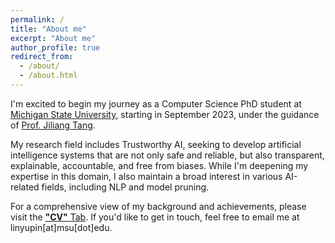 ```yaml
---
permalink: /
title: "About me"
excerpt: "About me"
author_profile: true
redirect_from:
  - /about/
  - /about.html
---
```


I'm excited to begin my journey as a Computer Science PhD student at [Michigan State University](https://www.cse.msu.edu/), starting in September 2023, under the guidance of [Prof. Jiliang Tang](https://www.cse.msu.edu/~tangjili/).

My research field includes Trustworthy AI, seeking to develop artificial intelligence systems that are not only safe and reliable, but also transparent, explainable, accountable, and free from biases. While I'm deepening my expertise in this domain, I also maintain a broad interest in various AI-related fields, including NLP and model pruning.

For a comprehensive view of my background and achievements, please visit the [**"CV"** Tab](https://yuplin2333.github.io/cv/). If you'd like to get in touch, feel free to email me at linyupin[at]msu[dot]edu.
